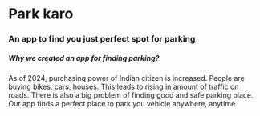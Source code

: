 # Park karo
### An app to find you just perfect spot for parking


##### Why we created an app for finding parking?
As of 2024, purchasing power of Indian citizen is increased. People are buying bikes, cars, houses.
This leads to rising in amount of traffic on roads. There is also a big problem of finding good and safe parking place.
Our app finds a perfect place to park you vehicle anywhere, anytime.


